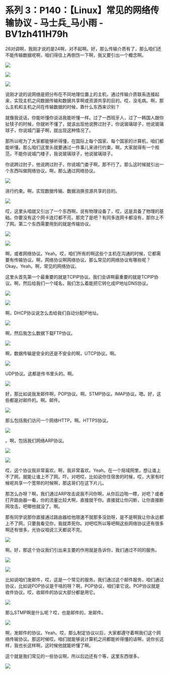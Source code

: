 # 系列 3：P140：【Linux】常见的网络传输协议 - 马士兵_马小雨 - BV1zh411H79h

26对调啊，我刚才说的是24啊，对不起啊。好，那么传输介质有了，那么咱们还不能传输数据呢啊，咱们得往上再倒饬一下啊，我又要引出一个概念啊。



![](img/0ad19a14988916436b13096df13c0c13_1.png)

![](img/0ad19a14988916436b13096df13c0c13_2.png)

![](img/0ad19a14988916436b13096df13c0c13_3.png)

说刚才说的说网络是把分布在不同地理位置上的主机，通过传输介质联系连接起来，实现主机之间数据传输和数据共享啊或资源共享的目的。哎，没毛病。啊，那么主机和主机之间在传输数据的时候，靠什么东西来识别？

就像我说话，你能听懂你说话我能听懂一样。过了一西班牙人，过了一韩国人跟你扯犊子的时候，你就听不懂了，就该出现他说胯过肘子，你说玻璃球子，他说玻璃球子，你说城门篓子啊，就出现这种情况了。

那所以呢为了大家都能够听得懂，在国际上每个国家、每个国家的计算机，咱们都能听懂。那么咱们这里头就要通过一件事儿来进行约束。啊，大家就得有一个规范，不能你说城门楼子，我说玻璃球子，他说玻璃球子。

你说跨过肘子，他说跨过肘子，你说城门娄子啊，那不行了。那么这时候就引出一个东西叫做网络协议。啊，那么通过网络协议。



![](img/0ad19a14988916436b13096df13c0c13_5.png)

进行约束。啊，实现数据传输、数据消换资源共享的目的。

![](img/0ad19a14988916436b13096df13c0c13_7.png)

哎，这里头咱就又引出了一个东西啊，说有物理设备了，哎，这是具备了物理的基础。你要没有这个网卡连灯都不亮，那完了是吧？有同多连网卡都没有，那你上不了网。第二个东西需要用到的就是传输协议。



![](img/0ad19a14988916436b13096df13c0c13_9.png)

![](img/0ad19a14988916436b13096df13c0c13_10.png)

啊，或者网络协议。Yeah。哎，咱们所有的啊这些个主机在沟通的时候，它都需要有传输协议。啊，网络协议啊网络协议。那么常见的网络协议有哪些呢？Okay。Yeah。啊，常见的网络协议。

这里头首先第一个最重要的就是TCPIP协议。我们会讲啊最重要的就是TCPIP协议。啊，然后给我们一个域名，我们怎么着能把它转化成IP地址DNS协议。



![](img/0ad19a14988916436b13096df13c0c13_12.png)

![](img/0ad19a14988916436b13096df13c0c13_13.png)

啊，DHCP协议说怎么去给我们自动分配IP地址。

![](img/0ad19a14988916436b13096df13c0c13_15.png)

啊，然后我怎么数据下载FTP协议。

![](img/0ad19a14988916436b13096df13c0c13_17.png)

啊，数据传输是安全的还是不安全的啊，UTCP协议。啊。

![](img/0ad19a14988916436b13096df13c0c13_19.png)

UDP协议。这都是传书里头的。啊。

![](img/0ad19a14988916436b13096df13c0c13_21.png)

好，那比如说我发邮件啊，POP协议。啊。STMP协议。IMAP协议。嗯。好，这些都是对邮件的。啊。邮件。



![](img/0ad19a14988916436b13096df13c0c13_23.png)

那么包括我们访问一个网络HTTP。啊。HTTPS协议。

![](img/0ad19a14988916436b13096df13c0c13_25.png)

。啊，包括我们网络ARP协议。

![](img/0ad19a14988916436b13096df13c0c13_27.png)

![](img/0ad19a14988916436b13096df13c0c13_28.png)

哎，这个协议我非常喜欢。啊，我非常喜欢。Yeah。在一个局域网里，想让谁上不了网，就能让谁上不了网。吓。对吧哎，比如说你住宿舍的时候，哎，大家有时候呢共享一个宽带的时候啊，那这哥们在这下片儿。

那怎么办呀？啊，我们通过ARP攻击说我不问你啊，从你后边啪一瞟，对吧？或者打开路由器一看，你的流量比较大啊，直接就干你。直接就让你闪断，让你直接断网攻击，吧唧他就没了。啊。

那有同学说那你直接通过路由器给他限速不就那多没劲呀，是不是啊我让你永远都上不了网，只要我看见你，我就弄死你。对吧哎所以等吧啊这些网络协议还有很多啊还有很多。光协议咱说三天都说不完。



![](img/0ad19a14988916436b13096df13c0c13_30.png)

啊。好，那这个协议我们引出来主要的作用就是告诉你，我们通过不同的服务。

![](img/0ad19a14988916436b13096df13c0c13_32.png)

![](img/0ad19a14988916436b13096df13c0c13_33.png)

比如说咱们发邮件，哎，这是一个常见的服务。我们通过这个邮件服务，咱们通过协议，比如说POP协议是干啥的呀？啊，POP协议，咱们拿它说。POP协议就是收件协议。哎，收邮件的协议大部分都是用它。



![](img/0ad19a14988916436b13096df13c0c13_35.png)

那么STMP啊是什么呢？哎，也是邮件的，发邮件。

![](img/0ad19a14988916436b13096df13c0c13_37.png)

啊，发邮件的协议。Yeah。哎，那么制定协议以后，大家都遵守着啊我们这个网络传输协议。那这时候哎。咱们就能够说计算机之间都能听得懂的话啊，说你长这样，我也长这样啊，这时候他就能听懂了啊。

这个就是我们常见的一些协议啊，所以后边还有个等，这里东西很多。

![](img/0ad19a14988916436b13096df13c0c13_39.png)